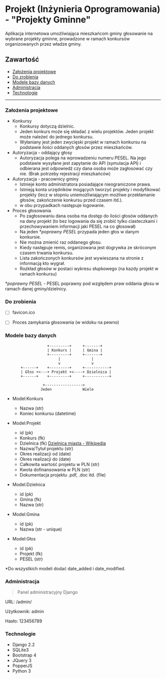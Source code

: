 # Projekt (Inżynieria Oprogramowania) - "Projekty Gminne"
Aplikacja internetowa umożliwiająca mieszkańcom gminy głosowanie na wybrane projekty gminne, prowadzone w ramach konkursów organizowanych przez władze gminy.

## Zawartość
- [Założenia projektowe](#założenia-projektowe)
- [Do zrobienia](#do-zrobienia)
- [Modele bazy danych](#modele-bazy-danych)
- [Administracja](#administracja)
- [Technologie](#technologie)
* * *

### Założenia projektowe
- Konkursy
  - Konkursy dotyczą dzielnic.
  - Jeden konkurs może się składać z wielu projektów. Jeden projekt może należeć do jednego konkursu.
  - Wyłaniany jest jeden zwycięski projekt w ramach konkursu na podstawie ilości oddanych głosów przez mieszkańców.
- Autoryzacja - oddający głosy
  - Autoryzacja polega na wprowadzeniu numeru PESEL. Na jego podstawie wysyłane jest zapytanie do API (symulacja API) i odbierana jest odpowiedź czy dana osoba może zagłosować czy nie. (Brak potrzeby rejestracji mieszkańców)
- Autoryzacja - pracownicy gminy
  - Istnieje konto administratora posiadające nieograniczone prawa.
  - Istnieją konta urzędników mogących tworzyć projekty i modyfikować projekty (lecz w stopniu uniemożliwiającym możliwe przekłamanie głosów, zakończenie konkursu przed czasem itd.).
  - w obu przypadkach następuje logowanie.
- Proces głosowania
  - Po zagłosowaniu dana osoba ma dostęp do ilości głosów oddanych na dany projekt (to bez logowania da się zrobić tylko ciasteczkami i przechowywaniem informacji jaki PESEL na co głosował)
  - Na jeden **poprawny PESEL* przypada jeden głos w danym konkursie.
  - Nie można zmienić raz oddanego głosu.
  - Kiedy następuje remis, organizowana jest dogrywka ze skróconym czasem trwania konkursu.
  - Lista zakończonych konkursów jest wywieszana na stronie z informacją kto wygrał.
  - Rozkład głosów w postaci wykresu słupkowego (na kazdy projekt w ramach konkursu)

**poprawny PESEL* - PESEL poprawny pod względem praw oddania głosu w ramach danej gminy/dzielnicy.

### Do zrobienia
- [ ] favicon.ico
- [ ] Proces zamykania głosowania (w widoku na pewno)


### Modele bazy danych

```
                   +---------+     +-------+
                   | Konkurs |     | Gmina |
                   +---------+     +-------+
                        |              |
                        v              v
       +------+    +---------+     +-----------+
       | Głos +<---+ Projekt +<----+ Dzielnica |
       +------+    +---------+     +-----------+

                 +----------------->
                Jeden              Wiele
```


- Model:Konkurs
  - Nazwa (str)
  - Koniec konkursu (datetime)

- Model:Projekt
  - id (pk)
  - Konkurs (fk)
  - Dzielnica (fk) [Dzielnica miasta - Wikipedia](https://pl.wikipedia.org/wiki/Dzielnica_miasta)
  - Nazwa/Tytuł projektu (str)
  - Okres realizacji od (date)
  - Okres realizacji do (date)
  - Całkowita wartość projektu w PLN (str)
  - Kwota dofinansowania w PLN (str)
  - Dokumentacja projektu .pdf, .doc itd. (file)

- Model:Dzielnica
  - id (pk)
  - Gmina (fk)
  - Nazwa (str)

- Model:Gmina
  - id (pk)
  - Nazwa (str - unique)

- Model:Głos
  - id (pk)
  - Projekt (fk)
  - PESEL (str)

*Do wszystkich modeli dodać date_added i date_modified.

### Administracja
>Panel administracyjny Django

URL: /admin/

Użytkownik: admin

Hasło: 123456789


### Technologie
- Django 2.2
- SQLite3
- Bootstrap 4
- JQuery 3
- PopperJS
- Python 3
